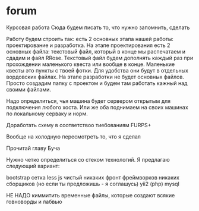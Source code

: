 # forum
Курсовая работа
Сюда будем писать то, что нужно запомнить, сделать


Работу будем строить так: есть 2 основных этапа нашей работы: проектирование и разработка. На этапе проектирования есть 2 основных файла:
текстовый файл, который в конце мы распечатаем и сдадим и файл RRose. Текстовый файл будем дополнять каждый раз при прохождении маленького квеста
или вообще в конце. Маленькие квесты это пункты с твоей фотки. Для удобства они будут в отдельных вордовских файлах. 
На этапе разработки не будет основных файлов. Просто создадим папку с проектом и будем там работать кажный над своими файлами. 

Надо определиться, чья машина будет сервером открытым для подключения любого хоста. Или же оба поднимаем на своих машинах по локальному серваку и норм.

Доработать схему в соответствоо тиебованиям FURPS+

Вообще на холодную пересмотреть то, что я сделал

Прочитай главу Буча

Нужно четко определиться со стеком технологий. Я предлагаю следующий вариант:

bootstrap сетка 
less
js чистый
никаких фронт фреймворков
никаких сборщиков (но если ты предложишь - я соглашусь)
yii2 (php)
mysql

НЕ НАДО киммитить временные файлы, которые создают всякие говноворды и лабвью